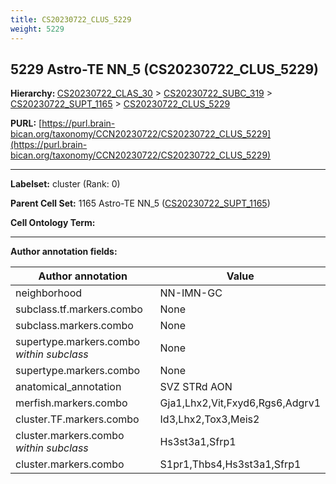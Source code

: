 ```yaml
---
title: CS20230722_CLUS_5229
weight: 5229
---
```

## 5229 Astro-TE NN_5 (CS20230722_CLUS_5229)
<b>Hierarchy: </b>
[CS20230722_CLAS_30](../CS20230722_CLAS_30) >
[CS20230722_SUBC_319](../CS20230722_SUBC_319) >
[CS20230722_SUPT_1165](../CS20230722_SUPT_1165) >
[CS20230722_CLUS_5229](../CS20230722_CLUS_5229)

**PURL:** [https://purl.brain-bican.org/taxonomy/CCN20230722/CS20230722_CLUS_5229](https://purl.brain-bican.org/taxonomy/CCN20230722/CS20230722_CLUS_5229)

---


**Labelset:** cluster (Rank: 0)

**Parent Cell Set:** 1165 Astro-TE NN_5 ([CS20230722_SUPT_1165](../CS20230722_SUPT_1165))



**Cell Ontology Term:** 

[MARKER GENES.]: #


---

[TRANSFERRED ANNOTATIONS.]: #


[AUTHOR ANNOTATION FIELDS.]: #


**Author annotation fields:**

| Author annotation | Value |
|-------------------|-------|
|neighborhood|NN-IMN-GC|
|subclass.tf.markers.combo|None|
|subclass.markers.combo|None|
|supertype.markers.combo _within subclass_|None|
|supertype.markers.combo|None|
|anatomical_annotation|SVZ STRd AON|
|merfish.markers.combo|Gja1,Lhx2,Vit,Fxyd6,Rgs6,Adgrv1|
|cluster.TF.markers.combo|Id3,Lhx2,Tox3,Meis2|
|cluster.markers.combo _within subclass_|Hs3st3a1,Sfrp1|
|cluster.markers.combo|S1pr1,Thbs4,Hs3st3a1,Sfrp1|
